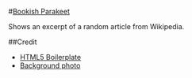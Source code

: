 #[Bookish Parakeet](http://www.krebas.com/bookish-parakeet/)

Shows an excerpt of a random article from Wikipedia.

##Credit

- [HTML5 Boilerplate](https://html5boilerplate.com/)
- [Background photo](https://www.flickr.com/photos/42244964@N03/8614125728/)
